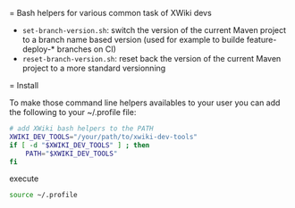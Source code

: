 = Bash helpers for various common task of XWiki devs

* `set-branch-version.sh`: switch the version of the current Maven project to a branch name based version (used for example to builde feature-deploy-* branches on CI)
* `reset-branch-version.sh`: reset back the version of the current Maven project to a more standard versionning

= Install

To make those command line helpers availables to your user you can add the following to your ~/.profile file:

```bash
# add XWiki bash helpers to the PATH
XWIKI_DEV_TOOLS="/your/path/to/xwiki-dev-tools"
if [ -d "$XWIKI_DEV_TOOLS" ] ; then
    PATH="$XWIKI_DEV_TOOLS"
fi
```

execute

```bash
source ~/.profile
```
